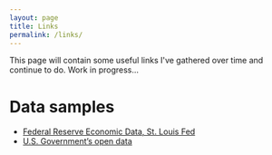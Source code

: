 ```yaml
---
layout: page
title: Links
permalink: /links/
---
```


This page will contain some useful links I've gathered over time and continue to do. Work in progress...

Data samples
===
* [Federal Reserve Economic Data, St. Louis Fed](https://fred.stlouisfed.org/)
* [U.S. Government’s open data](https://catalog.data.gov/dataset) 


